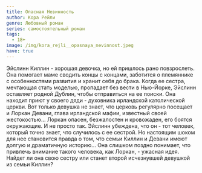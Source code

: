 ```yaml
---
title: Опасная Невинность
author: Кора Рейли
genre: Любовный роман
series: самостоятельный роман
tags:
  - 18+
image: /img/kora_rejli__opasnaya_nevinnost.jpeg
have: true
---
```

Эйслинн Киллин - хорошая девочка, но ей пришлось рано повзрослеть. Она помогает маме сводить концы с концами, заботится о племяннике с особенностями развития и хранит себя до брака. Когда ее сестра, мечтающая стать моделью, пропадает без вести в Нью-Йорке, Эйслинн оставляет родной Дублин, чтобы отправиться на ее поиски. Она находит приют у своего дяди - духовника ирландской католической церкви. Вот только девушка не знает, что церковь регулярно посещает и Лоркан Девани, глава ирландской мафии, известный своей жестокостью... Лоркан опасен, безжалостен и кровожаден, его боятся окружающие. И не просто так. Эйслинн убеждена, что он - тот человек, который точно знает, что случилось с ее сестрой. Но настоящим шоком для нее становится правда о том, что семьи Киллин и Девани имеют долгую и драматичную историю... Она слишком поздно понимает, что привлечь внимание такого человека, как Лоркан, - ужасная идея. Найдет ли она свою сестру или станет второй исчезнувшей девушкой из семьи Киллин?